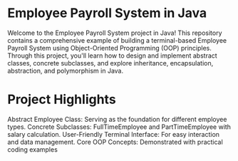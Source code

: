 # Employee Payroll System in Java
Welcome to the Employee Payroll System project in Java! This repository contains a comprehensive example of building a terminal-based Employee Payroll System using Object-Oriented Programming (OOP) principles. Through this project, you'll learn how to design and implement abstract classes, concrete subclasses, and explore inheritance, encapsulation, abstraction, and polymorphism in Java.

# Project Highlights
Abstract Employee Class: Serving as the foundation for different employee types.
Concrete Subclasses: FullTimeEmployee and PartTimeEmployee with salary calculation.
User-Friendly Terminal Interface: For easy interaction and data management.
Core OOP Concepts: Demonstrated with practical coding examples
